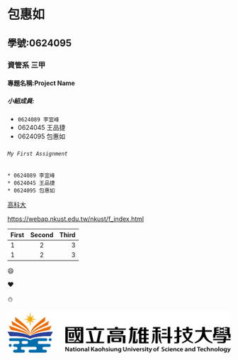 # 包惠如

## 學號:0624095

### 資管系 三甲

#### 專題名稱:Project Name

##### 小組成員:
* `0624089 李宜峰`
* 0624045 王品捷
* 0624095 包惠如

###### `My First Assignment`

```
* 0624089 李宜峰
* 0624045 王品捷
* 0624095 包惠如
```
[高科大](https://www.nkust.edu.tw/)

<https://webap.nkust.edu.tw/nkust/f_index.html>

| First | Second | Third |
| :---- | :----: | ----: |
|1 | 2 | 3  |
|1 | 2 | 3  |

:smile:

:heart:

:snowman:

![nkust](nkust.png "高科大")

